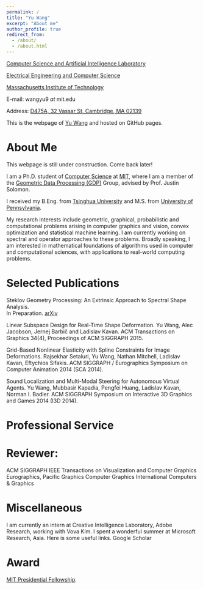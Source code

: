 ```yaml
---
permalink: /
title: "Yu Wang"
excerpt: "About me"
author_profile: true
redirect_from: 
  - /about/
  - /about.html
---
```


[Computer Science and Artificial Intelligence Laboratory](http://www.csail.mit.edu/)

[Electrical Engineering and Computer Science](http://www.eecs.mit.edu/)

[Massachusetts Institute of Technology](http://www.mit.edu/)

E-mail: wangyu9 _at_ mit.edu

Address: [D475A, 32 Vassar St, Cambridge, MA 02139](https://www.google.com/maps/place/32+Vassar+St,+Cambridge,+MA+02139)

This is the webpage of [Yu Wang](http://www.mit.edu/~wangyu9/) and hosted on GitHub pages.

About Me
======

This webpage is still under construction. Come back later!

I am a Ph.D. student of [Computer Science](http://www.csail.mit.edu/) at [MIT](http://www.mit.edu/), where I am a member of the [Geometric Data Processing (GDP)](http://groups.csail.mit.edu/gdpgroup/) Group, advised by Prof. Justin Solomon. 

I received my B.Eng. from [Tsinghua University](http://www.tsinghua.edu.cn/publish/then/index.html) and M.S. from [University of Pennsylvania](http://www.upenn.edu/). 

My research interests include geometric, graphical, probabilistic and computational problems arising in computer graphics and vision, convex optimization and statistical machine learning. I am currently working on spectral and operator approaches to these problems. Broadly speaking, I am interested in mathematical foundations of algorithms used in computer and computational sciences, with applications to real-world computing problems. 

Selected Publications
======
Steklov Geometry Processing: An Extrinsic Approach to Spectral Shape Analysis. 	
In Preparation.
[arXiv](https://arxiv.org/abs/1707.07070)

Linear Subspace Design for Real-Time Shape Deformation. 
Yu Wang, Alec Jacobson, Jernej Barbič and Ladislav Kavan. 
ACM Transactions on Graphics 34(4), Proceedings of ACM SIGGRAPH 2015. 
	
Grid-Based Nonlinear Elasticity with Spline Constraints for Image Deformations.
Rajsekhar Setaluri, Yu Wang, Nathan Mitchell, Ladislav Kavan, Eftychios Sifakis.
ACM SIGGRAPH / Eurographics Symposium on Computer Animation 2014 (SCA 2014).

Sound Localization and Multi-Modal Steering for Autonomous Virtual Agents.
Yu Wang, Mubbasir Kapadia, Pengfei Huang, Ladislav Kavan, Norman I. Badler.
ACM SIGGRAPH Symposium on Interactive 3D Graphics and Games 2014 (I3D 2014).


Professional Service
======

Reviewer:
======

ACM SIGGRAPH
IEEE Transactions on Visualization and Computer Graphics
Eurographics, Pacific Graphics
Computer Graphics International
Computers & Graphics

Miscellaneous
======
I am currently an intern at Creative Intelligence Laboratory, Adobe Research, working with Vova Kim.
I spent a wonderful summer at Microsoft Research, Asia. 
Here is some useful links. 
Google Scholar

Award
======
[MIT Presidential Fellowship](http://web.mit.edu/provost/presfellow/). 
